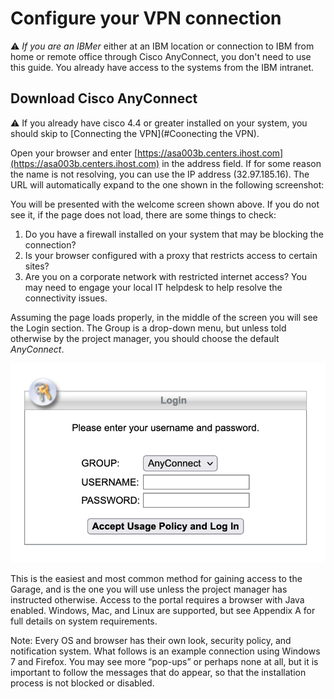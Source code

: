 # Configure your VPN connection

:warning: *If you are an IBMer* either at an IBM location or connection to IBM from home or remote office through Cisco AnyConnect, you don't need to use this guide. You already have access to the systems from the IBM intranet.


## Download Cisco AnyConnect

:warning: If you already have cisco 4.4 or greater installed on your system, you should skip to [Connecting the VPN](#Coonecting the VPN).


Open your browser and enter [https://asa003b.centers.ihost.com](https://asa003b.centers.ihost.com) in the address field. If for some reason the name is not resolving, you can use the IP address (32.97.185.16). The URL will automatically expand to the one shown in the following screenshot:

You will be presented with the welcome screen shown above. If you do not see it, if the page does not load, there are some things to check:
1. Do you have a firewall installed on your system that may be blocking the connection?
2. Is your browser configured with a proxy that restricts access to certain sites?
3. Are you on a corporate network with restricted internet access?
You may need to engage your local IT helpdesk to help resolve the connectivity issues.

Assuming the page loads properly, in the middle of the screen you will see the Login section. The Group is a drop-down menu, but unless told otherwise by the project manager, you should choose the default *AnyConnect*. 

![](images/vpn1.png)

This is the easiest and most common method for gaining access to the Garage, and is the one you will use unless the project manager has instructed otherwise. Access to the portal requires a browser with Java enabled. Windows, Mac, and Linux are supported, but see Appendix A for full details on system requirements.

Note: Every OS and browser has their own look, security policy, and notification system. What follows is an example connection using Windows 7 and Firefox. You may see more “pop-ups” or perhaps none at all, but it is important to follow the messages that do appear, so that the installation process is not blocked or disabled.
